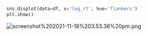 ```python
sns.displot(data=df, x='log_rt', hue='flankers')
plt.show()
```

![screenshot%202021-11-18%203.53.36%20pm.png](attachment:screenshot%202021-11-18%203.53.36%20pm.png)
